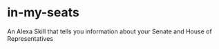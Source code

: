 # in-my-seats
An Alexa Skill that tells you information about your Senate and House of Representatives
